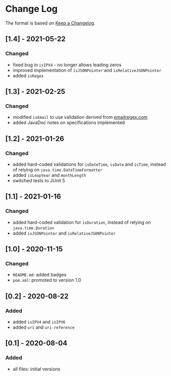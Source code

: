 # Change Log

The format is based on [Keep a Changelog](http://keepachangelog.com/).

## [1.4] - 2021-05-22
### Changed
- fixed bug in `isIPV4` - no longer allows leading zeros
- improved implementation of `isJSONPointer` and `isRelativeJSONPointer`
- added `isRegex`

## [1.3] - 2021-02-25
### Changed
- modified `isEmail` to use validation derived from [emailregex.com](http://emailregex.com/)
- added JavaDoc notes on specifications implemented

## [1.2] - 2021-01-26
### Changed
- added hard-coded validations for `isDateTime`, `isDate` and `isTime`, instead of relying on
`java.time.DateTimeFormatter`
- added `isLeapYear` and `monthLength`
- switched tests to JUnit 5

## [1.1] - 2021-01-16
### Changed
- added hard-coded validation for `isDuration`, instead of relying on `java.time.Duration`
- added `isJSONPointer` and `isRelativeJSONPointer`

## [1.0] - 2020-11-15
### Changed
- `README.md`: added badges
- `pom.xml`: promoted to version 1.0

## [0.2] - 2020-08-22
### Added
- added `isIPV4` and `isIPV6`
- added `uri` and `uri-reference`

## [0.1] - 2020-08-04
### Added
- all files: initial versions

